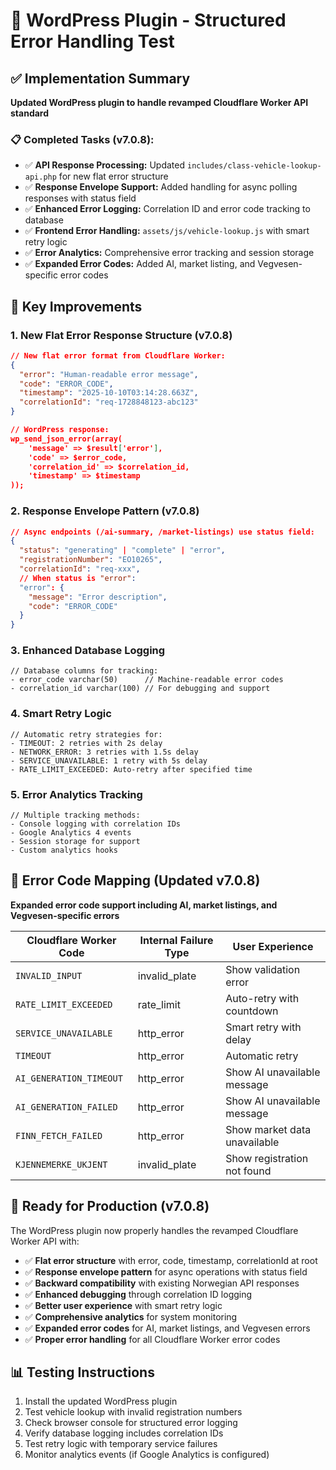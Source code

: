 # 🧪 WordPress Plugin - Structured Error Handling Test

## ✅ Implementation Summary

**Updated WordPress plugin to handle revamped Cloudflare Worker API standard**

### 📋 Completed Tasks (v7.0.8):

- ✅ **API Response Processing:** Updated `includes/class-vehicle-lookup-api.php` for new flat error structure
- ✅ **Response Envelope Support:** Added handling for async polling responses with status field
- ✅ **Enhanced Error Logging:** Correlation ID and error code tracking to database
- ✅ **Frontend Error Handling:** `assets/js/vehicle-lookup.js` with smart retry logic
- ✅ **Error Analytics:** Comprehensive error tracking and session storage
- ✅ **Expanded Error Codes:** Added AI, market listing, and Vegvesen-specific error codes

## 🔧 Key Improvements

### 1. New Flat Error Response Structure (v7.0.8)

```json
// New flat error format from Cloudflare Worker:
{
  "error": "Human-readable error message",
  "code": "ERROR_CODE",
  "timestamp": "2025-10-10T03:14:28.663Z",
  "correlationId": "req-1728848123-abc123"
}

// WordPress response:
wp_send_json_error(array(
    'message' => $result['error'],
    'code' => $error_code,
    'correlation_id' => $correlation_id,
    'timestamp' => $timestamp
));
```

### 2. Response Envelope Pattern (v7.0.8)

```json
// Async endpoints (/ai-summary, /market-listings) use status field:
{
  "status": "generating" | "complete" | "error",
  "registrationNumber": "EO10265",
  "correlationId": "req-xxx",
  // When status is "error":
  "error": {
    "message": "Error description",
    "code": "ERROR_CODE"
  }
}
```

### 3. Enhanced Database Logging

```
// Database columns for tracking:
- error_code varchar(50)      // Machine-readable error codes
- correlation_id varchar(100) // For debugging and support
```

### 4. Smart Retry Logic

```
// Automatic retry strategies for:
- TIMEOUT: 2 retries with 2s delay
- NETWORK_ERROR: 3 retries with 1.5s delay  
- SERVICE_UNAVAILABLE: 1 retry with 5s delay
- RATE_LIMIT_EXCEEDED: Auto-retry after specified time
```

### 5. Error Analytics Tracking

```
// Multiple tracking methods:
- Console logging with correlation IDs
- Google Analytics 4 events
- Session storage for support
- Custom analytics hooks
```

## 🎯 Error Code Mapping (Updated v7.0.8)

**Expanded error code support including AI, market listings, and Vegvesen-specific errors**

| Cloudflare Worker Code | Internal Failure Type | User Experience |
|------------------------|----------------------|-----------------|
| `INVALID_INPUT` | invalid_plate | Show validation error |
| `RATE_LIMIT_EXCEEDED` | rate_limit | Auto-retry with countdown |
| `SERVICE_UNAVAILABLE` | http_error | Smart retry with delay |
| `TIMEOUT` | http_error | Automatic retry |
| `AI_GENERATION_TIMEOUT` | http_error | Show AI unavailable message |
| `AI_GENERATION_FAILED` | http_error | Show AI unavailable message |
| `FINN_FETCH_FAILED` | http_error | Show market data unavailable |
| `KJENNEMERKE_UKJENT` | invalid_plate | Show registration not found |

## 🚀 Ready for Production (v7.0.8)

The WordPress plugin now properly handles the revamped Cloudflare Worker API with:

- ✅ **Flat error structure** with error, code, timestamp, correlationId at root
- ✅ **Response envelope pattern** for async operations with status field
- ✅ **Backward compatibility** with existing Norwegian API responses
- ✅ **Enhanced debugging** through correlation ID logging
- ✅ **Better user experience** with smart retry logic
- ✅ **Comprehensive analytics** for system monitoring
- ✅ **Expanded error codes** for AI, market listings, and Vegvesen errors
- ✅ **Proper error handling** for all Cloudflare Worker error codes

## 📊 Testing Instructions

1. Install the updated WordPress plugin
2. Test vehicle lookup with invalid registration numbers
3. Check browser console for structured error logging
4. Verify database logging includes correlation IDs
5. Test retry logic with temporary service failures
6. Monitor analytics events (if Google Analytics is configured)
